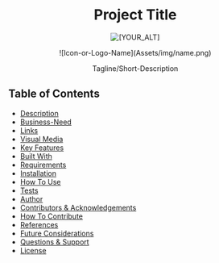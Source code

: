 <h1 align="center">Project Title</h1>

<p align="center">
   <img src="[YOUR_RAW_IMAGE_URL]" alt="[YOUR_ALT]"/>
</p>

<p align="center">![Icon-or-Logo-Name](Assets/img/name.png)</p>
<!-- image credit: this image is from icons8 or other-->

<p align="center">Tagline/Short-Description</p>

<!-- https://shields.io/ -->

  ## Table of Contents
  - [Description](#description)
  - [Business-Need](#business-need)
  - [Links](#links)
  - [Visual Media](#visual-media)
  - [Key Features](#key-features)   
  - [Built With](#built-with)
  - [Requirements](#requirements)   
  - [Installation](#installation)    
  - [How To Use](#how-to-use)
  - [Tests](#tests)
  - [Author](#author)
  - [Contributors & Acknowledgements](#contributors-&-acknowledgements)    
  - [How To Contribute](#how-to-contribute)
  - [References](#references)
  - [Future Considerations](#future-considerations)
  - [Questions & Support](#questions-&-support)
  - [License](#license)